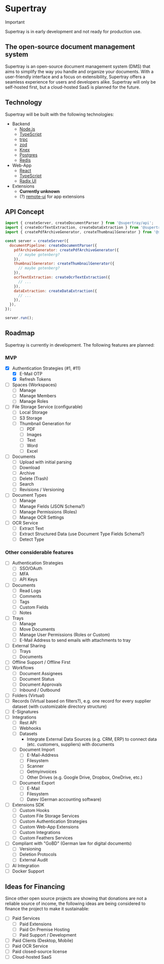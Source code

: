# Supertray

> [!IMPORTANT]  
> Supertray is in early development and not ready for production use.

## The open-source document management system

Supertray is an open-source document management system (DMS) that aims to simplify the way you handle and organize your documents. With a user-friendly interface and a focus on extensibility, Supertray offers a seamless experience for users and developers alike. Supertray will only be self-hosted first, but a cloud-hosted SaaS is planned for the future.

## Technology

Supertray will be built with the following technologies:

- Backend
  - [Node.js](https://nodejs.org/en/)
  - [TypeScript](https://www.typescriptlang.org/)
  - [trpc](https://trpc.io/)
  - [zod](https://github.com/colinhacks/zod)
  - [Knex](https://knexjs.org/)
  - [Postgres](https://www.postgresql.org/)
  - [Redis](https://redis.io/)
- Web-App
  - [React](https://reactjs.org/)
  - [TypeScript](https://www.typescriptlang.org/)
  - [Radix UI](https://radix-ui.com/)
- Extensions
  - **Currently unknown**
  - (?) [remote-ui](https://github.com/Shopify/remote-ui) for app extensions

## API Concept

```js
import { createServer, createDocumentParser } from '@supertray/api';
import { createOcrTextExtraction, createDataExtraction } from '@supertray/ocr-supertray-ai';
import { createPdfArchiveGenerator, createThumbnailGenerator } from '@supertray/gotenberg';

const server = createServer({
  documentPipeline: createDocumentParser({
    pdfArchiveGenerator: createPdfArchiveGenerator({
      // maybe gotenberg?
    }),
    thumbnailGenerator: createThumbnailGenerator({
      // maybe gotenberg?
    }),
    ocrTextExtraction: createOcrTextExtraction({
      // ...
    }),
    dataExtraction: createDataExtraction({
      // ...
    }),
  }),
});

server.run();
```

## Roadmap

Supertray is currently in development. The following features are planned:

### MVP

- [x] Authentication Strategies (#1, #11)
  - [x] E-Mail OTP
  - [x] Refresh Tokens
- [ ] Spaces (Workspaces)
  - [ ] Manage
  - [ ] Manage Members
  - [ ] Manage Roles
- [ ] File Storage Service (configurable)
  - [ ] Local Storage
  - [ ] S3 Storage
  - [ ] Thumbnail Generation for
    - [ ] PDF
    - [ ] Images
    - [ ] Text
    - [ ] Word
    - [ ] Excel
- [ ] Documents
  - [ ] Upload with initial parsing
  - [ ] Download
  - [ ] Archive
  - [ ] Delete (Trash)
  - [ ] Search
  - [ ] Revisions / Versioning
- [ ] Document Types
  - [ ] Manage
  - [ ] Manage Fields (JSON Schema?)
  - [ ] Manage Permissions (Roles)
  - [ ] Manage OCR Settings
- [ ] OCR Service
  - [ ] Extract Text
  - [ ] Extract Structured Data (use Document Type Fields Schema?)
  - [ ] Detect Type

### Other considerable features

- [ ] Authentication Strategies
  - [ ] SSO/OAuth
  - [ ] MFA
  - [ ] API Keys
- [ ] Documents
  - [ ] Read Logs
  - [ ] Comments
  - [ ] Tags
  - [ ] Custom Fields
  - [ ] Notes
- [ ] Trays
  - [ ] Manage
  - [ ] Move Documents
  - [ ] Manage User Permissions (Roles or Custom)
  - [ ] E-Mail Address to send emails with attachments to tray
- [ ] External Sharing
  - [ ] Trays
  - [ ] Documents
- [ ] Offline Support / Offline First
- [ ] Workflows
  - [ ] Document Assignees
  - [ ] Document Status
  - [ ] Document Approvals
  - [ ] Inbound / Outbound
- [ ] Folders (Virtual)
- [ ] Records (Virtual based on filters?), e.g. one record for every supplier dataset (with customizable directory structure)
- [ ] E-Signatures
- [ ] Integrations
  - [ ] Rest API
  - [ ] Webhooks
  - [ ] Datasets
    - Integrate External Data Sources (e.g. CRM, ERP) to connect data (etc. customers, suppliers) with documents
  - [ ] Document Import
    - [ ] E-Mail-Address
    - [ ] Filesystem
    - [ ] Scanner
    - [ ] Getmyinvoices
    - [ ] Other Drives (e.g. Google Drive, Dropbox, OneDrive, etc.)
  - [ ] Document Export
    - [ ] E-Mail
    - [ ] Filesystem
    - [ ] Datev (German accounting software)
- [ ] Extensions SDK
  - [ ] Custom Hooks
  - [ ] Custom File Storage Services
  - [ ] Custom Authentication Strategies
  - [ ] Custom Web-App Extensions
  - [ ] Custom Integrations
  - [ ] Custom Feathers Services
- [ ] Compliant with "GoBD" (German law for digital documents)
  - [ ] Versioning
  - [ ] Deletion Protocols
  - [ ] External Audit
- [ ] AI Integration
- [ ] Docker Support

## Ideas for Financing

Since other open source projects are showing that donations are not a reliable source of income, the following ideas are being considered to finance the project to make it sustainable:

- [ ] Paid Services
  - [ ] Paid Extensions
  - [ ] Paid On Premise Hosting
  - [ ] Paid Support / Development
- [ ] Paid Clients (Desktop, Mobile)
- [ ] Paid OCR Service
- [ ] Paid closed-source license
- [ ] Cloud-hosted SaaS
